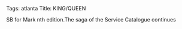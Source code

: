 Tags: atlanta
Title: KING/QUEEN
  
SB for Mark nth edition.The saga of the Service Catalogue continues  
